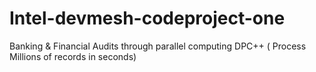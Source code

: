 # Intel-devmesh-codeproject-one
Banking &amp; Financial Audits through parallel computing DPC++ ( Process Millions of records in seconds)
